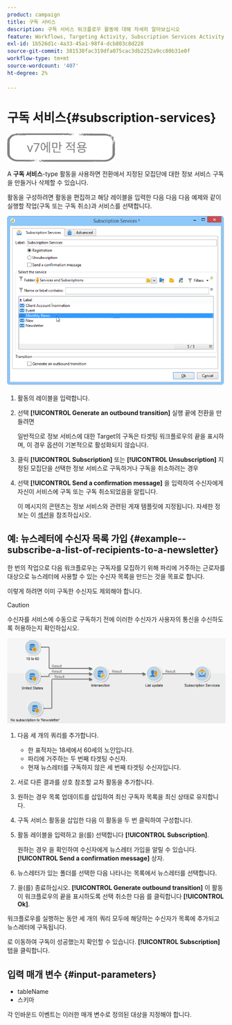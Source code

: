 ```yaml
---
product: campaign
title: 구독 서비스
description: 구독 서비스 워크플로우 활동에 대해 자세히 알아보십시오
feature: Workflows, Targeting Activity, Subscription Services Activity
exl-id: 1b526d1c-4a33-45a1-98f4-dcb803c8d228
source-git-commit: 381538fac319dfa075cac3db2252a9cc80b31e0f
workflow-type: tm+mt
source-wordcount: '407'
ht-degree: 2%

---
```


# 구독 서비스{#subscription-services}

![](../../assets/v7-only.svg)

A **구독 서비스**-type 활동을 사용하면 전환에서 지정된 모집단에 대한 정보 서비스 구독을 만들거나 삭제할 수 있습니다.

활동을 구성하려면 활동을 편집하고 해당 레이블을 입력한 다음 다음 다음 예제와 같이 실행할 작업(구독 또는 구독 취소)과 서비스를 선택합니다.

![](assets/edit_service_inscription.png)

1. 활동의 레이블을 입력합니다.
1. 선택 **[!UICONTROL Generate an outbound transition]** 실행 끝에 전환을 만들려면

   일반적으로 정보 서비스에 대한 Target의 구독은 타겟팅 워크플로우의 끝을 표시하며, 이 경우 옵션이 기본적으로 활성화되지 않습니다.

1. 클릭 **[!UICONTROL Subscription]** 또는 **[!UICONTROL Unsubscription]** 지정된 모집단을 선택한 정보 서비스로 구독하거나 구독을 취소하려는 경우
1. 선택 **[!UICONTROL Send a confirmation message]** 을 입력하여 수신자에게 자신이 서비스에 구독 또는 구독 취소되었음을 알립니다.

   이 메시지의 콘텐츠는 정보 서비스와 관련된 게재 템플릿에 지정됩니다. 자세한 정보는 이 [섹션](../../delivery/using/managing-subscriptions.md)을 참조하십시오.

## 예: 뉴스레터에 수신자 목록 가입 {#example--subscribe-a-list-of-recipients-to-a-newsletter}

한 번의 작업으로 다음 워크플로우는 구독자를 모집하기 위해 파리에 거주하는 근로자를 대상으로 뉴스레터에 사용할 수 있는 수신자 목록을 만드는 것을 목표로 합니다.

이렇게 하려면 이미 구독한 수신자도 제외해야 합니다.

>[!CAUTION]
>
>수신자를 서비스에 수동으로 구독하기 전에 이러한 수신자가 사용자의 통신을 수신하도록 허용하는지 확인하십시오.

![](assets/subscription_services_example.png)

1. 다음 세 개의 쿼리를 추가합니다.

   * 한 표적자는 18세에서 60세의 노인입니다.
   * 파리에 거주하는 두 번째 타겟팅 수신자.
   * 현재 뉴스레터를 구독하지 않은 세 번째 타겟팅 수신자입니다.

1. 서로 다른 결과를 상호 참조할 교차 활동을 추가합니다.
1. 원하는 경우 목록 업데이트를 삽입하여 최신 구독자 목록을 최신 상태로 유지합니다.
1. 구독 서비스 활동을 삽입한 다음 이 활동을 두 번 클릭하여 구성합니다.
1. 활동 레이블을 입력하고 을(를) 선택합니다 **[!UICONTROL Subscription]**.

   원하는 경우 을 확인하여 수신자에게 뉴스레터 가입을 알릴 수 있습니다. **[!UICONTROL Send a confirmation message]** 상자.

1. 뉴스레터가 있는 폴더를 선택한 다음 나타나는 목록에서 뉴스레터를 선택합니다.
1. 을(를) 종료하십시오. **[!UICONTROL Generate outbound transition]** 이 활동이 워크플로우의 끝을 표시하도록 선택 취소한 다음 를 클릭합니다 **[!UICONTROL Ok]**.

워크플로우를 실행하는 동안 세 개의 쿼리 모두에 해당하는 수신자가 목록에 추가되고 뉴스레터에 구독됩니다.

로 이동하여 구독이 성공했는지 확인할 수 있습니다. **[!UICONTROL Subscription]** 탭을 클릭합니다.

## 입력 매개 변수 {#input-parameters}

* tableName
* 스키마

각 인바운드 이벤트는 이러한 매개 변수로 정의된 대상을 지정해야 합니다.
